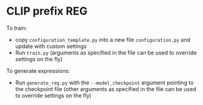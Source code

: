 # CLIP prefix REG

To train: 
- copy ```configuration_template.py``` into a new file ```configuration.py``` and update with custom settings
- Run ```train.py``` (arguments as specified in the file can be used to override settings on the fly)

To generate expressions:
- Run ```generate_reg.py``` with the ```--model_checkpoint``` argument pointing to the checkpoint file (other arguments as specified in the file can be used to override settings on the fly)
